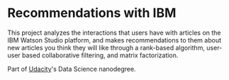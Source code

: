 # Recommendations with IBM

This project analyzes the interactions that users have with articles on the IBM Watson Studio platform, and makes recommendations to them about new articles you think they will like through a rank-based algorithm, user-user based collaborative filtering, and matrix factorization.

Part of [Udacity](https://www.udacity.com)'s Data Science nanodegree.
